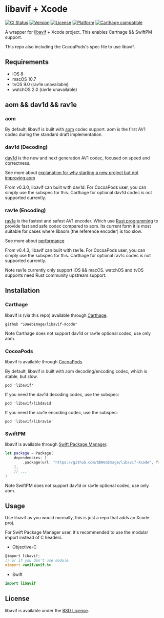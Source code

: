 # libavif + Xcode

[![CI Status](http://img.shields.io/travis/SDWebImage/libavif-Xcode.svg?style=flat)](https://travis-ci.org/SDWebImage/libavif-Xcode)
[![Version](https://img.shields.io/cocoapods/v/libavif.svg?style=flat)](http://cocoapods.org/pods/libavif)
[![License](https://img.shields.io/cocoapods/l/libavif.svg?style=flat)](http://cocoapods.org/pods/libavif)
[![Platform](https://img.shields.io/cocoapods/p/libavif.svg?style=flat)](http://cocoapods.org/pods/libavif)
[![Carthage compatible](https://img.shields.io/badge/Carthage-compatible-4BC51D.svg?style=flat)](https://github.com/SDWebImage/libavif-Xcode)

A wrapper for [libavif](https://github.com/AOMediaCodec/libavif) + Xcode project.
This enables Carthage && SwiftPM support.

This repo also including the CocoaPods's spec file to use libavif.

## Requirements

+ iOS 8
+ macOS 10.7
+ tvOS 9.0 (rav1e unavailable)
+ watchOS 2.0 (rav1e unavailable)

## aom && dav1d && rav1e

### aom

By default, libavif is built with [aom](https://aomedia.googlesource.com/aom/) codec support. aom is the first AV1 codec during the standard draft implementation.

### dav1d (Decoding)

[dav1d](https://github.com/videolan/dav1d) is the new and next generation AV1 codec, focused on speed and correctness.

See more about [explanation for why starting a new project but not improving aom](https://github.com/videolan/dav1d#why-do-you-not-improve-libaom-rather-than-starting-a-new-project)

From v0.3.0, libavif can built with dav1d. For CocoaPods user, you can simply use the subspec for this. Carthage for optional dav1d codec is not supported currently.

### rav1e (Encoding)

[rav1e](https://github.com/xiph/rav1e) is the fastest and safest AV1 encoder. Which use [Rust programming](https://www.rust-lang.org/) to provide fast and safe codec compared to aom. Its current form it is most suitable for cases where libaom (the reference encoder) is too slow.

See more about [performance](https://github.com/xiph/rav1e/issues/1248)

From v0.4.3, libavif can built with rav1e. For CocoaPods user, you can simply use the subspec for this. Carthage for optional rav1c codec is not supported currently.

Note rav1e currently only support iOS && macOS. watchOS and tvOS supports need Rust community upstream support.

## Installation

### Carthage

libavif is (via this repo) available through [Carthage](https://github.com/Carthage/Carthage).

```
github "SDWebImage/libavif-Xcode"
```

Note Carthage does not support dav1d or rav1e optional codec, use only aom.

### CocoaPods

libavif is available through [CocoaPods](https://github.com/CocoaPods/CocoaPods).

By default, libavif is built with aom decoding/encoding codec, which is stable, but slow.

```
pod 'libavif'
```

If you need the dav1d decoding codec, use the subspec:

```
pod 'libavif/libdav1d'
```

If you need the rav1e encoding codec, use the subspec:

```
pod 'libavif/librav1e'
```

### SwiftPM

libavif is available through [Swift Package Manager](https://img.shields.io/badge/SwiftPM-compatible-brightgreen.svg).

```swift
let package = Package(
    dependencies: [
        .package(url: "https://github.com/SDWebImage/libavif-Xcode", from: "0.4.5")
    ],
    // ...
)
```

Note SwiftPM does not support dav1d or rav1e optional codec, use only aom.

## Usage

Use libavif as you would normally, this is just a repo that adds an Xcode proj.

For Swift Package Manager user, it's recommended to use the modular import instead of C headers.

+ Objective-C

```objective-c
@import libavif;
// or if you don't use module
#import <avif/avif.h>
```

+ Swift

```swift
import libavif
```

## License

libavif is available under the [BSD License](https://github.com/AOMediaCodec/libavif/blob/master/LICENSE).


